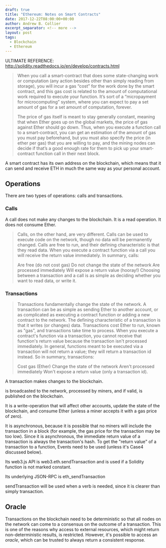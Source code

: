 ```yaml
---
draft: true
title: "Ethereum: Notes on Smart Contracts"
date: 2017-12-22T08:00:00+00:00
author: Andrew B. Collier
excerpt_separator: <!-- more -->
layout: post
tags:
  - Blockchain
  - Ethereum
---
```


<!-- more -->

ULTIMATE REFERENCE: http://solidity.readthedocs.io/en/develop/contracts.html

<blockquote>
	When you call a smart-contract that does some state-changing work or computation (any action besides other than simply reading from storage), you will incur a gas “cost” for the work done by the smart contract, and this gas cost is related to the amount of computational work required to execute your function. It’s sort of a “micropayment for microcomputing” system, where you can expect to pay a set amount of gas for a set amount of computation, forever.

The price of gas itself is meant to stay generally constant, meaning that when Ether goes up on the global markets, the price of gas against Ether should go down. Thus, when you execute a function call to a smart-contract, you can get an estimation of the amount of gas you must pay beforehand, but you must also specify the price (in ether per gas) that you are willing to pay, and the mining nodes can decide if that’s a good enough rate for them to pick up your smart-contract function call in their next block.
</blockquote>

A smart contract has its own address on the blockchain, which means that it can send and receive ETH in much the same way as your personal account.

## Operations

There are two types of operations: calls and transactions.

### Calls

A call does not make any changes to the blockchain. It is a read operation. It does not consume Ether.

<blockquote>
	Calls, on the other hand, are very different. Calls can be used to execute code on the network, though no data will be permanently changed. Calls are free to run, and their defining characteristic is that they read data. When you execute a contract function via a call you will receive the return value immediately. In summary, calls:

Are free (do not cost gas)
Do not change the state of the network
Are processed immediately
Will expose a return value (hooray!)
Choosing between a transaction and a call is as simple as deciding whether you want to read data, or write it.
</blockquote>

### Transactions

<blockquote>
	Transactions fundamentally change the state of the network. A transaction can be as simple as sending Ether to another account, or as complicated as executing a contract function or adding a new contract to the network. The defining characteristic of a transaction is that it writes (or changes) data. Transactions cost Ether to run, known as "gas", and transactions take time to process. When you execute a contract's function via a transaction, you cannot receive that function's return value because the transaction isn't processed immediately. In general, functions meant to be executed via a transaction will not return a value; they will return a transaction id instead. So in summary, transactions:

Cost gas (Ether)
Change the state of the network
Aren't processed immediately
Won't expose a return value (only a transaction id).
</blockquote>

A transaction makes changes to the blockchain.

is broadcasted to the network, processed by miners, and if valid, is published on the blockchain.

It is a write-operation that will affect other accounts, update the state of the blockchain, and consume Ether (unless a miner accepts it with a gas price of zero).

It is asynchronous, because it is possible that no miners will include the transaction in a block (for example, the gas price for the transaction may be too low). Since it is asynchronous, the immediate return value of a transaction is always the transaction's hash. To get the "return value" of a transaction to a function, Events need to be used (unless it's Case4 discussed below).

Its web3.js API is web3.eth.sendTransaction and is used if a Solidity function is not marked constant.

Its underlying JSON-RPC is eth_sendTransaction

sendTransaction will be used when a verb is needed, since it is clearer than simply transaction.

## Oracle

Transactions on the blockchain need to be deterministic so that all nodes on the network can come to a consensus on the outcome of a transaction. This is one of the reasons why access to external resources, which might return non-deterministic results, is restricted. However, it's possible to access an *oracle*, which can be trusted to always return a consistent response.